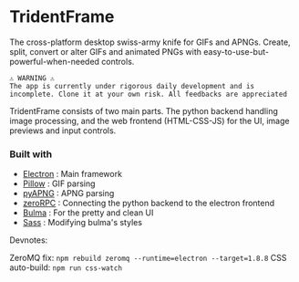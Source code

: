 # TridentFrame

The cross-platform desktop swiss-army knife for GIFs and APNGs. Create, split, convert or alter GIFs and animated PNGs with easy-to-use-but-powerful-when-needed controls.

```
⚠️ WARNING ⚠️
The app is currently under rigorous daily development and is incomplete. Clone it at your own risk. All feedbacks are appreciated
```

TridentFrame consists of two main parts. The python backend handling image processing, and the web frontend (HTML-CSS-JS) for the UI, image previews and input controls.

### Built with
*   [Electron](https://electronjs.org/) : Main framework
*   [Pillow](https://python-pillow.org/) : GIF parsing
*   [pyAPNG](https://github.com/eight04/pyAPNG) : APNG parsing
*   [zeroRPC](https://www.zerorpc.io/) : Connecting the python backend to the electron frontend
*   [Bulma](https://bulma.io/) : For the pretty and clean UI
*   [Sass](https://sass-lang.com/) : Modifying bulma's styles

Devnotes: 

ZeroMQ fix: `npm rebuild zeromq --runtime=electron --target=1.8.8`
CSS auto-build: `npm run css-watch`
